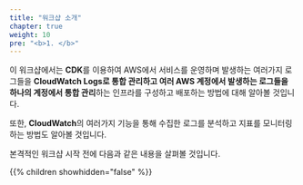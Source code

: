 ```yaml
---
title: "워크샵 소개"
chapter: true
weight: 10
pre: "<b>1. </b>"
---
```


이 워크샵에서는 **CDK**를 이용하여 AWS에서 서비스를 운영하며 발생하는 여러가지 로그들을 **CloudWatch Logs로 통합 관리하고 여러 AWS 계정에서 발생하는 로그들을 하나의 계정에서 통합 관리**하는 인프라를 구성하고 배포하는 방법에 대해 알아볼 것입니다.

또한, **CloudWatch**의 여러가지 기능을 통해 수집한 로그를 분석하고 지표를 모니터링 하는 방법도 알아볼 것입니다.

본격적인 워크샵 시작 전에 다음과 같은 내용을 살펴볼 것입니다.

{{% children showhidden="false" %}}

